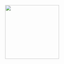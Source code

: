 <a href="https://github.com/ariannalillie/ariannalillie">
<img align="center" height="175" src="https://github-readme-stats.vercel.app/api/top-langs/?username=ariannalillie&count_private=true&theme=vue-dark&layout=compact&custom_title=Language%20Breakdown"/>
</a>
